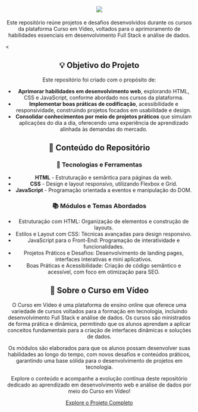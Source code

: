 <h1 align="center">
    <img src="https://readme-typing-svg.herokuapp.com/?font=Righteous&size=35&center=true&vCenter=true&width=500&height=70&duration=4000&lines=Curso+em+Vídeo!" />
</h1>

<p align="center">
Este repositório reúne projetos e desafios desenvolvidos durante os cursos da plataforma Curso em Vídeo, voltados para o aprimoramento de habilidades essenciais em desenvolvimento Full Stack e análise de dados.
</p>


<<h2 align="center">💡 Objetivo do Projeto</h2>

<p align="center">Este repositório foi criado com o propósito de:</p>

<ul align="center">
    <li><strong>Aprimorar habilidades em desenvolvimento web</strong>, explorando HTML, CSS e JavaScript, conforme abordado nos cursos da plataforma.</li>
    <li><strong>Implementar boas práticas de codificação</strong>, acessibilidade e responsividade, construindo projetos focados em usabilidade e design.</li>
    <li><strong>Consolidar conhecimentos por meio de projetos práticos</strong> que simulam aplicações do dia a dia, oferecendo uma experiência de aprendizado alinhada às demandas do mercado.</li>
</ul>

<h2 align="center">📌 Conteúdo do Repositório</h2>

<h3 align="center">🚀 Tecnologias e Ferramentas</h3>
<ul align="center">
    <li><strong>HTML</strong> - Estruturação e semântica para páginas da web.</li>
    <li><strong>CSS</strong> - Design e layout responsivo, utilizando Flexbox e Grid.</li>
    <li><strong>JavaScript</strong> - Programação orientada a eventos e manipulação do DOM.</li>
</ul>

<h3 align="center">📚 Módulos e Temas Abordados</h3>
<ul align="center">
    <li>Estruturação com HTML: Organização de elementos e construção de layouts.</li>
    <li>Estilos e Layout com CSS: Técnicas avançadas para design responsivo.</li>
    <li>JavaScript para o Front-End: Programação de interatividade e funcionalidades.</li>
    <li>Projetos Práticos e Desafios: Desenvolvimento de landing pages, interfaces interativas e mini aplicativos.</li>
    <li>Boas Práticas e Acessibilidade: Criação de código semântico e acessível, com foco em otimização para SEO.</li>
</ul>

<h2 align="center">📅 Sobre o Curso em Vídeo</h2>

<p align="center">O Curso em Vídeo é uma plataforma de ensino online que oferece uma variedade de cursos voltados para a formação em tecnologia, incluindo desenvolvimento Full Stack e análise de dados. Os cursos são ministrados de forma prática e dinâmica, permitindo que os alunos aprendam a aplicar conceitos fundamentais para a criação de interfaces dinâmicas e soluções de dados.</p>

<p align="center">Os módulos são elaborados para que os alunos possam desenvolver suas habilidades ao longo do tempo, com novos desafios e conteúdos práticos, garantindo uma base sólida para o desenvolvimento de projetos em tecnologia.</p>

<p align="center">Explore o conteúdo e acompanhe a evolução contínua deste repositório dedicado ao aprendizado em desenvolvimento web e análise de dados por meio do Curso em Vídeo!</p>

<p align="center">
  <a href="https://github.com/RaianaS/Dev-Alura" target="_blank">Explore o Projeto Completo</a>
</p>

